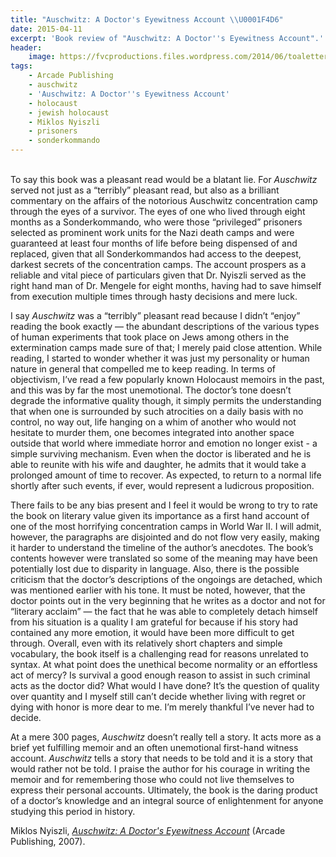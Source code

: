 ```yaml
---
title: "Auschwitz: A Doctor's Eyewitness Account \\U0001F4D6"
date: 2015-04-11
excerpt: 'Book review of "Auschwitz: A Doctor''s Eyewitness Account".'
header:
    image: https://fvcproductions.files.wordpress.com/2014/06/toaletter_pc3a5_auschwitz_2.jpg
tags:
    - Arcade Publishing
    - auschwitz
    - 'Auschwitz: A Doctor''s Eyewitness Account'
    - holocaust
    - jewish holocaust
    - Miklos Nyiszli
    - prisoners
    - sonderkommando
---
```


\
To say this book was a pleasant read would be a blatant lie. For
*Auschwitz* served not just as a “terribly” pleasant read, but also as a
brilliant commentary on the affairs of the notorious Auschwitz
concentration camp through the eyes of a survivor. The eyes of one who
lived through eight months as a Sonderkommando, who were those
“privileged” prisoners selected as prominent work units for the Nazi
death camps and were guaranteed at least four months of life before
being dispensed of and replaced, given that all Sonderkommandos had
access to the deepest, darkest secrets of the concentration camps. The
account prospers as a reliable and vital piece of particulars given that
Dr. Nyiszli served as the right hand man of Dr. Mengele for eight
months, having had to save himself from execution multiple times through
hasty decisions and mere luck.

I say *Auschwitz* was a “terribly” pleasant read because I didn’t
“enjoy” reading the book exactly — the abundant descriptions of the
various types of human experiments that took place on Jews among others
in the extermination camps made sure of that; I merely paid close
attention. While reading, I started to wonder whether it was just my
personality or human nature in general that compelled me to keep
reading. In terms of objectivism, I’ve read a few popularly known
Holocaust memoirs in the past, and this was by far the most unemotional.
The doctor’s tone doesn’t degrade the informative quality though, it
simply permits the understanding that when one is surrounded by such
atrocities on a daily basis with no control, no way out, life hanging on
a whim of another who would not hesitate to murder them, one becomes
integrated into another space outside that world where immediate horror
and emotion no longer exist - a simple surviving mechanism. Even when
the doctor is liberated and he is able to reunite with his wife and
daughter, he admits that it would take a prolonged amount of time to
recover. As expected, to return to a normal life shortly after such
events, if ever, would represent a ludicrous proposition.

There fails to be any bias present and I feel it would be wrong to try
to rate the book on literary value given its importance as a first hand
account of one of the most horrifying concentration camps in World War
II. I will admit, however, the paragraphs are disjointed and do not flow
very easily, making it harder to understand the timeline of the author’s
anecdotes. The book’s contents however were translated so some of the
meaning may have been potentially lost due to disparity in language.
Also, there is the possible criticism that the doctor’s descriptions of
the ongoings are detached, which was mentioned earlier with his tone. It
must be noted, however, that the doctor points out in the very beginning
that he writes as a doctor and not for “literary acclaim” — the fact
that he was able to completely detach himself from his situation is a
quality I am grateful for because if his story had contained any more
emotion, it would have been more difficult to get through. Overall, even
with its relatively short chapters and simple vocabulary, the book
itself is a challenging read for reasons unrelated to syntax. At what
point does the unethical become normality or an effortless act of mercy?
Is survival a good enough reason to assist in such criminal acts as the
doctor did? What would I have done? It’s the question of quality over
quantity and I myself still can’t decide whether living with regret or
dying with honor is more dear to me. I’m merely thankful I’ve never had
to decide.

At a mere 300 pages, *Auschwitz* doesn’t really tell a story. It acts
more as a brief yet fulfilling memoir and an often unemotional
first-hand witness account. *Auschwitz* tells a story that needs to be
told and it is a story that would rather not be told. I praise the
author for his courage in writing the memoir and for remembering those
who could not live themselves to express their personal accounts.
Ultimately, the book is the daring product of a doctor’s knowledge and
an integral source of enlightenment for anyone studying this period in
history.

Miklos Nyiszli, *[Auschwitz: A Doctor's Eyewitness
Account](https://www.amazon.com/Auschwitz-A-Doctors-Eyewitness-Account/dp/161145011X "Auschwitz: A Doctor's Eyewitness")*
(Arcade Publishing, 2007).
